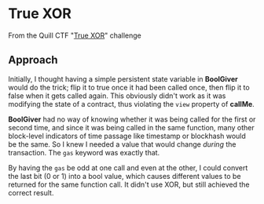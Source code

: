 # True XOR

From the Quill CTF "[True XOR](https://quillctf.super.site/challenges/quillctf-challenges/true-xor)" challenge

## Approach
Initially, I thought having a simple persistent state variable in **BoolGiver** would do the trick; flip it to true once it had been called once, then flip it to false when it gets called again. This obviously didn't work as it was modifying the state of a contract, thus violating the `view` property of **callMe**.

**BoolGiver** had no way of knowing whether it was being called for the first or second time, and since it was being called in the same function, many other block-level indicators of time passage like timestamp or blockhash would be the same. So I knew I needed a value that would change _during_ the transaction. The `gas` keyword was exactly that.

By having the `gas` be odd at one call and even at the other, I could convert the last bit (0 or 1) into a bool value, which causes different values to be returned for the same function call. It didn't use XOR, but still achieved the correct result.
